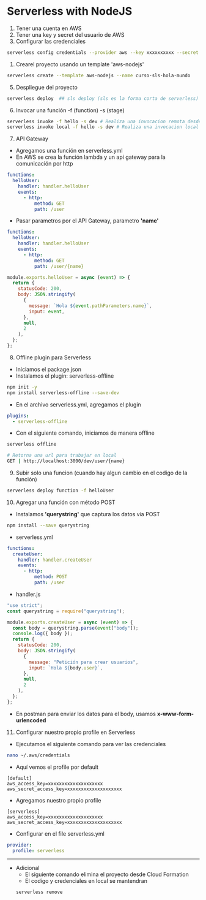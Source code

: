 # Serverless with NodeJS

1. Tener una cuenta en AWS
2. Tener una key y secret del usuario de AWS
3. Configurar las credenciales

  ```sh
  serverless config credentials --provider aws --key xxxxxxxxxx --secret xxxxxxxxxxxxxxx
  ```

1. Crearel proyecto usando un template 'aws-nodejs'
  
  ```sh
  serverless create --template aws-nodejs --name curso-sls-hola-mundo
  ```

5. Despliegue del proyecto
   
  ```sh
  serverless deploy  ## sls deploy (sls es la forma corta de serverless)
  ```

6. Invocar una función
    -f (function) -s (stage)
  ```sh
  serverless invoke -f hello -s dev # Realiza una invocacion remota desde AWS
  serverless invoke local -f hello -s dev # Realiza una invocacion local
  ```

7. API Gateway

  * Agregamos una función en serverless.yml
  * En AWS se crea la función lambda y un api gateway para la comunicación por http
  ```yml
  functions:
    helloUser:
      handler: handler.helloUser
      events:
        - http:
            method: GET
            path: /user
  ```
  * Pasar parametros por el API Gateway, parametro **'name'**
  ```yml
  functions:
    helloUser:
      handler: handler.helloUser
      events:
        - http:
            method: GET
            path: /user/{name}
  ``` 
  ```js
  module.exports.helloUser = async (event) => {
    return {
      statusCode: 200,
      body: JSON.stringify(
        {
          message: `Hola ${event.pathParameters.name}`,
          input: event,
        },
        null,
        2
      ),
    };
  };
  ```

8. Offline plugin para Serverless
  * Iniciamos el package.json
  * Instalamos el plugin: serverless-offline 
  ```sh
  npm init -y
  npm install serverless-offline --save-dev
  ```
  * En el archivo serverless.yml, agregamos el plugin
  ```yml
  plugins:
    - serverless-offline
  ```
  * Con el siguiente comando, iniciamos de manera offline
  ```sh
  serverless offline

  # Retorna una url para trabajar en local
  GET | http://localhost:3000/dev/user/{name} 
  ```
   
9.  Subir solo una funcion (cuando hay algun cambio en el codigo de la función)

```sh
serverless deploy function -f helloUser
```

10. Agregar una función con método POST
  - Instalamos **'querystring'** que captura los datos via POST
  ```sh
  npm install --save querystring
  ```
  - serverless.yml
  ```yml
  functions:
    createUser:
      handler: handler.createUser
      events:
        - http:
            method: POST
            path: /user
  ```
  - handler.js
  ```js
  "use strict";
  const querystring = require("querystring");

  module.exports.createUser = async (event) => {
    const body = querystring.parse(event["body"]);
    console.log({ body });
    return {
      statusCode: 200,
      body: JSON.stringify(
        {
          message: "Petición para crear usuarios",
          input: `Hola ${body.user}`,
        },
        null,
        2
      ),
    };
  };
  ```
  - En postman para enviar los datos para el body, usamos **x-www-form-urlencoded**

11. Configurar nuestro propio profile en Serverless
  - Ejecutamos el siguiente comando para ver las credenciales
  ```sh
  nano ~/.aws/credentials
  ```
  - Aquí vemos el profile por default
  ```nano
  [default]
  aws_access_key=xxxxxxxxxxxxxxxxxxxx
  aws_secret_access_key=xxxxxxxxxxxxxxxxxxxx
  ```
  - Agregamos nuestro propio profile
  ```
  [serverless]
  aws_access_key=xxxxxxxxxxxxxxxxxxxx
  aws_secret_access_key=xxxxxxxxxxxxxxxxxxxx
  ```
  - Configurar en el file serverless.yml
  ```yml
  provider:
    profile: serverless
  ```

---

- Adicional
  - El siguiente comando elimina el proyecto desde Cloud Formation
  - El codigo y credenciales en local se mantendran
  ```sh
  serverless remove
  ```